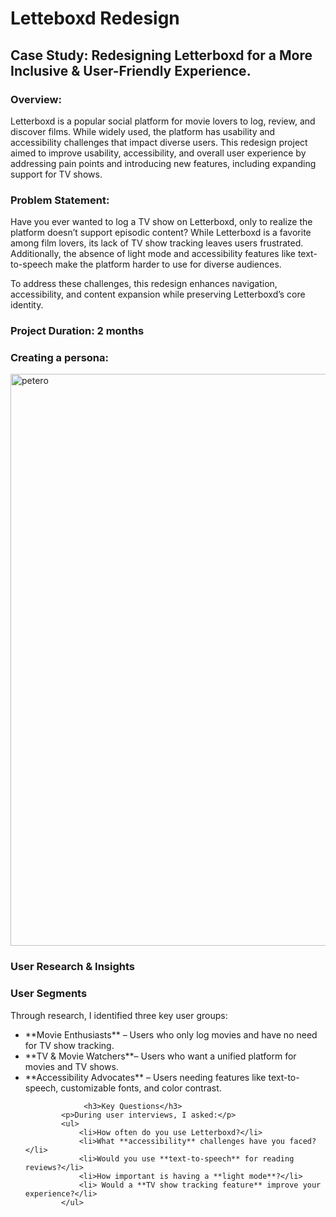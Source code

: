 <h1> Letteboxd Redesign</h1>
<h2>Case Study: Redesigning Letterboxd for a More Inclusive & User-Friendly Experience. </h2>


<h3>Overview:</h3>
Letterboxd is a popular social platform for movie lovers to log, review, and discover films. While widely used, the platform has usability and accessibility challenges that impact diverse users. This redesign project aimed to improve usability, accessibility, and overall user experience by addressing pain points and introducing new features, 
including expanding support for TV shows.


<h3>Problem Statement:</h3>
Have you ever wanted to log a TV show on Letterboxd, only to realize the platform doesn’t support episodic content? While Letterboxd is a favorite among film lovers, its lack of TV show tracking leaves users frustrated. Additionally, the absence of light mode and accessibility features like text-to-speech make the platform harder to use for diverse audiences.

To address these challenges, this redesign enhances navigation, accessibility, and content expansion while preserving Letterboxd’s core identity.

<h3>Project Duration: 2 months</h3> 


<h3>Creating a persona:</h3>
   <img width="915" alt="petero" src="https://github.com/user-attachments/assets/319bd7c8-b844-4a74-b2f9-533ad95f8ce7" />
   
 <h3>User Research & Insights</h3>
 <h3>User Segments</h3>
            <p>Through research, I identified three key user groups:</p>
            <ul>
                <li>**Movie Enthusiasts** – Users who only log movies and have no need for TV show tracking.</li>
                <li>**TV & Movie Watchers**– Users who want a unified platform for movies and TV shows.</li>
                <li>**Accessibility Advocates** – Users needing features like text-to-speech, customizable fonts, and color contrast.</li>

                 <h3>Key Questions</h3>
            <p>During user interviews, I asked:</p>
            <ul>
                <li>How often do you use Letterboxd?</li>
                <li>What **accessibility** challenges have you faced?</li>
                <li>Would you use **text-to-speech** for reading reviews?</li>
                <li>How important is having a **light mode**?</li>
                <li> Would a **TV show tracking feature** improve your experience?</li>
            </ul>


                


